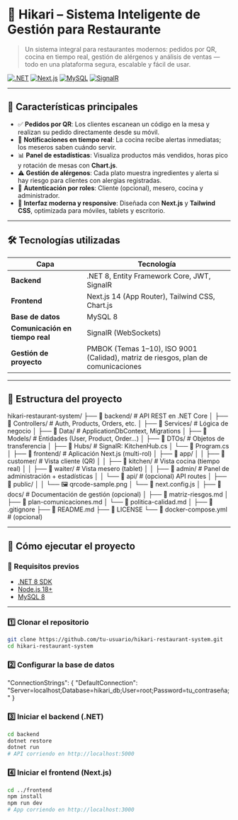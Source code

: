 # 🥢 Hikari – Sistema Inteligente de Gestión para Restaurante

> Un sistema integral para restaurantes modernos: pedidos por QR, cocina en tiempo real, gestión de alérgenos y análisis de ventas — todo en una plataforma segura, escalable y fácil de usar.

[![.NET](https://img.shields.io/badge/.NET-8.0+-512BD4?logo=dotnet)](https://dotnet.microsoft.com)
[![Next.js](https://img.shields.io/badge/Next.js-14+-000000?logo=next.js&logoColor=white)](https://nextjs.org)
[![MySQL](https://img.shields.io/badge/MySQL-8.0+-4479A1?logo=mysql)](https://www.mysql.com)
[![SignalR](https://img.shields.io/badge/SignalR-Real--Time-2D7D9A?logo=signalr)](https://dotnet.microsoft.com/apps/aspnet/signalr)

---

## 🌟 Características principales

- ✅ **Pedidos por QR**: Los clientes escanean un código en la mesa y realizan su pedido directamente desde su móvil.  
- 🔔 **Notificaciones en tiempo real**: La cocina recibe alertas inmediatas; los meseros saben cuándo servir.  
- 📊 **Panel de estadísticas**: Visualiza productos más vendidos, horas pico y rotación de mesas con **Chart.js**.  
- ⚠️ **Gestión de alérgenos**: Cada plato muestra ingredientes y alerta si hay riesgo para clientes con alergias registradas.  
- 🔐 **Autenticación por roles**: Cliente (opcional), mesero, cocina y administrador.  
- 🎨 **Interfaz moderna y responsive**: Diseñada con **Next.js** y **Tailwind CSS**, optimizada para móviles, tablets y escritorio.  

---

## 🛠️ Tecnologías utilizadas

| Capa | Tecnología |
|------|-------------|
| **Backend** | .NET 8, Entity Framework Core, JWT, SignalR |
| **Frontend** | Next.js 14 (App Router), Tailwind CSS, Chart.js |
| **Base de datos** | MySQL 8 |
| **Comunicación en tiempo real** | SignalR (WebSockets) |
| **Gestión de proyecto** | PMBOK (Temas 1–10), ISO 9001 (Calidad), matriz de riesgos, plan de comunicaciones |

---

## 📂 Estructura del proyecto
hikari-restaurant-system/
├── 📁 backend/ # API REST en .NET Core
│ ├── 📁 Controllers/ # Auth, Products, Orders, etc.
│ ├── 📁 Services/ # Lógica de negocio
│ ├── 📁 Data/ # ApplicationDbContext, Migrations
│ ├── 📁 Models/ # Entidades (User, Product, Order…)
│ ├── 📁 DTOs/ # Objetos de transferencia
│ ├── 📁 Hubs/ # SignalR: KitchenHub.cs
│ └── 📄 Program.cs
│
├── 📁 frontend/ # Aplicación Next.js (multi-rol)
│ ├── 📁 app/
│ │ ├── 📁 customer/ # Vista cliente (QR)
│ │ ├── 📁 kitchen/ # Vista cocina (tiempo real)
│ │ ├── 📁 waiter/ # Vista mesero (tablet)
│ │ ├── 📁 admin/ # Panel de administración + estadísticas
│ │ └── 📁 api/ # (opcional) API routes
│ ├── 📁 public/
│ │ └── 🖼️ qrcode-sample.png
│ └── 📄 next.config.js
│
├── 📁 docs/ # Documentación de gestión (opcional)
│ ├── 📄 matriz-riesgos.md
│ ├── 📄 plan-comunicaciones.md
│ └── 📄 politica-calidad.md
│
├── 📄 .gitignore
├── 📄 README.md
├── 📄 LICENSE
└── 📄 docker-compose.yml # (opcional)

---

## 🚀 Cómo ejecutar el proyecto

### 🔧 Requisitos previos

- [.NET 8 SDK](https://dotnet.microsoft.com/download/dotnet/8.0)  
- [Node.js 18+](https://nodejs.org/)  
- [MySQL 8](https://www.mysql.com/products/community/)  

---

### 1️⃣ Clonar el repositorio
```bash
git clone https://github.com/tu-usuario/hikari-restaurant-system.git
cd hikari-restaurant-system
```
### 2️⃣ Configurar la base de datos
"ConnectionStrings": {
  "DefaultConnection": "Server=localhost;Database=hikari_db;User=root;Password=tu_contraseña;"
}

### 3️⃣ Iniciar el backend (.NET)
```bash
cd backend
dotnet restore
dotnet run
# API corriendo en http://localhost:5000
```

### 4️⃣ Iniciar el frontend (Next.js)
```bash
cd ../frontend
npm install
npm run dev
# App corriendo en http://localhost:3000
```
